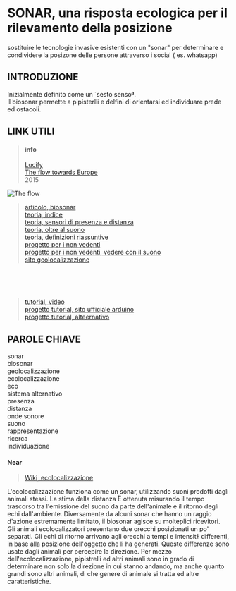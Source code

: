 # SONAR, una risposta ecologica per il rilevamento della posizione 

sostituire le tecnologie invasive esistenti con un "sonar" per determinare e condividere la posizone delle persone attraverso i social ( es. whatsapp)
 

## INTRODUZIONE
Inizialmente definito come un ´sesto sensoª.<br>
Il biosonar permette a pipisterlli e delfini di orientarsi ed individuare prede ed ostacoli.

## LINK UTILI


> #### info 
>[Lucify](https://www.lucify.com)<br>
>[The flow towards Europe](https://www.lucify.com/the-flow-towards-europe/)<br>
>2015<br>

![The flow](https://dublin.sciencegallery.com/trauma/assets/img/exhibits/the-flow-towards-europe.jpg)

> [articolo, biosonar](https://www.corriere.it/animali/19_gennaio_10/magia-sonar-ecco-come-funziona-pipistrelli-delfini-c91c99ee-14e2-11e9-b0de-82ca1617bf76.shtml) <br>
> [teoria, indice](https://www.microst.it/Tutorial.htm) <br>
> [teoria, sensori di presenza e distanza](https://www.microst.it/Tutorial/sensori_dist_pre.htm) <br>
> [teoria, oltre al suono](https://www.microst.it/Tutorial/sensori_dist_pre_2.htm) <br>
> [teoria, definizioni riassuntive](https://www.visiondevice.com/blog/sensore-di-prossimita-o-presenza-cose-cosa-serve.html) <br>
> [progetto per i non vedenti](http://www.after-sight.com/) <br>
> [progetto per i non vedenti, vedere con il suono](https://www.seeingwithsound.com/android-glasses.htm) <br>
> [sito geolocalizzazione](https://www.ecostore.it/attivare-la-geolocalizzazione/)<br>
<br>
<br>
<br>

> [tutorial, video](https://www.youtube.com/watch?v=FSESNFHChoI) <br>
> [progetto tutorial, sito ufficiale arduino](https://www.progettiarduino.com/45-arduino-sonar-radar-con-processing.html) <br>
> [progetto tutorial, alteernativo](https://it.emcelettronica.com/realizzazione-di-un-rilevatore-sonar-con-arduino) <br>



## PAROLE CHIAVE


sonar <br> 
biosonar<br> 
geolocalizzazione<br>
ecolocalizzazione<br>
eco<br> 
sistema alternativo<br> 
presenza <br> 
distanza<br> 
onde sonore<br> 
suono <br> 
rappresentazione<br> 
ricerca<br> 
individuazione<br> 



#### Near

> [Wiki, ecolocalizzazione](https://it.wikipedia.org/wiki/Ecolocalizzazione) <br>

L'ecolocalizzazione funziona come un sonar, utilizzando suoni prodotti dagli animali stessi. La stima della distanza Ë ottenuta misurando il tempo trascorso tra l'emissione del suono da parte dell'animale e il ritorno degli echi dall'ambiente. Diversamente da alcuni sonar che hanno un raggio d'azione estremamente limitato, il biosonar agisce su molteplici ricevitori. Gli animali ecolocalizzatori presentano due orecchi posizionati un po' separati. Gli echi di ritorno arrivano agli orecchi a tempi e intensit‡ differenti, in base alla posizione dell'oggetto che li ha generati. Queste differenze sono usate dagli animali per percepire la direzione. Per mezzo dell'ecolocalizzazione, pipistrelli ed altri animali sono in grado di determinare non solo la direzione in cui stanno andando, ma anche quanto grandi sono altri animali, di che genere di animale si tratta ed altre caratteristiche.
